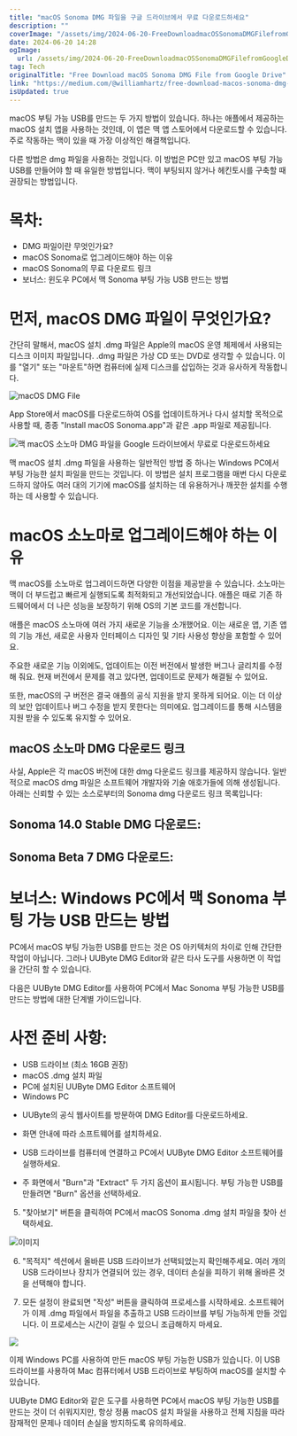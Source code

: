 ```yaml
---
title: "macOS Sonoma DMG 파일을 구글 드라이브에서 무료 다운로드하세요"
description: ""
coverImage: "/assets/img/2024-06-20-FreeDownloadmacOSSonomaDMGFilefromGoogleDrive_0.png"
date: 2024-06-20 14:28
ogImage: 
  url: /assets/img/2024-06-20-FreeDownloadmacOSSonomaDMGFilefromGoogleDrive_0.png
tag: Tech
originalTitle: "Free Download macOS Sonoma DMG File from Google Drive"
link: "https://medium.com/@williamhartz/free-download-macos-sonoma-dmg-file-from-google-drive-85d0814e6590"
isUpdated: true
---
```






macOS 부팅 가능 USB를 만드는 두 가지 방법이 있습니다. 하나는 애플에서 제공하는 macOS 설치 앱을 사용하는 것인데, 이 앱은 맥 앱 스토어에서 다운로드할 수 있습니다. 주로 작동하는 맥이 있을 때 가장 이상적인 해결책입니다.

다른 방법은 dmg 파일을 사용하는 것입니다. 이 방법은 PC만 있고 macOS 부팅 가능 USB를 만들어야 할 때 유일한 방법입니다. 맥이 부팅되지 않거나 헤킨토시를 구축할 때 권장되는 방법입니다.

# 목차:

- DMG 파일이란 무엇인가요?
- macOS Sonoma로 업그레이드해야 하는 이유
- macOS Sonoma의 무료 다운로드 링크
- 보너스: 윈도우 PC에서 맥 Sonoma 부팅 가능 USB 만드는 방법

<div class="content-ad"></div>

# 먼저, macOS DMG 파일이 무엇인가요?

간단히 말해서, macOS 설치 .dmg 파일은 Apple의 macOS 운영 체제에서 사용되는 디스크 이미지 파일입니다. .dmg 파일은 가상 CD 또는 DVD로 생각할 수 있습니다. 이를 "열기" 또는 "마운트"하면 컴퓨터에 실제 디스크를 삽입하는 것과 유사하게 작동합니다.

![macOS DMG File](/assets/img/2024-06-20-FreeDownloadmacOSSonomaDMGFilefromGoogleDrive_0.png)

App Store에서 macOS를 다운로드하여 OS를 업데이트하거나 다시 설치할 목적으로 사용할 때, 종종 "Install macOS Sonoma.app"과 같은 .app 파일로 제공됩니다.

<div class="content-ad"></div>

![맥 macOS 소노마 DMG 파일을 Google 드라이브에서 무료로 다운로드하세요](/assets/img/2024-06-20-FreeDownloadmacOSSonomaDMGFilefromGoogleDrive_1.png)

맥 macOS 설치 .dmg 파일을 사용하는 일반적인 방법 중 하나는 Windows PC에서 부팅 가능한 설치 파일을 만드는 것입니다. 이 방법은 설치 프로그램을 매번 다시 다운로드하지 않아도 여러 대의 기기에 macOS를 설치하는 데 유용하거나 깨끗한 설치를 수행하는 데 사용할 수 있습니다.

# macOS 소노마로 업그레이드해야 하는 이유

맥 macOS를 소노마로 업그레이드하면 다양한 이점을 제공받을 수 있습니다. 소노마는 맥이 더 부드럽고 빠르게 실행되도록 최적화되고 개선되었습니다. 애플은 때로 기존 하드웨어에서 더 나은 성능을 보장하기 위해 OS의 기본 코드를 개선합니다.

<div class="content-ad"></div>

애플은 macOS 소노마에 여러 가지 새로운 기능을 소개했어요. 이는 새로운 앱, 기존 앱의 기능 개선, 새로운 사용자 인터페이스 디자인 및 기타 사용성 향상을 포함할 수 있어요.

주요한 새로운 기능 이외에도, 업데이트는 이전 버전에서 발생한 버그나 글리치를 수정해 줘요. 현재 버전에서 문제를 겪고 있다면, 업데이트로 문제가 해결될 수 있어요.

또한, macOS의 구 버전은 결국 애플의 공식 지원을 받지 못하게 되어요. 이는 더 이상의 보안 업데이트나 버그 수정을 받지 못한다는 의미에요. 업그레이드를 통해 시스템을 지원 받을 수 있도록 유지할 수 있어요.

## macOS 소노마 DMG 다운로드 링크

<div class="content-ad"></div>

사실, Apple은 각 macOS 버전에 대한 dmg 다운로드 링크를 제공하지 않습니다. 일반적으로 macOS dmg 파일은 소프트웨어 개발자와 기술 애호가들에 의해 생성됩니다. 아래는 신뢰할 수 있는 소스로부터의 Sonoma dmg 다운로드 링크 목록입니다:

## Sonoma 14.0 Stable DMG 다운로드:

## Sonoma Beta 7 DMG 다운로드:

# 보너스: Windows PC에서 맥 Sonoma 부팅 가능 USB 만드는 방법

<div class="content-ad"></div>

PC에서 macOS 부팅 가능한 USB를 만드는 것은 OS 아키텍처의 차이로 인해 간단한 작업이 아닙니다. 그러나 UUByte DMG Editor와 같은 타사 도구를 사용하면 이 작업을 간단히 할 수 있습니다.

다음은 UUByte DMG Editor를 사용하여 PC에서 Mac Sonoma 부팅 가능한 USB를 만드는 방법에 대한 단계별 가이드입니다.

# 사전 준비 사항:

- USB 드라이브 (최소 16GB 권장)
- macOS .dmg 설치 파일
- PC에 설치된 UUByte DMG Editor 소프트웨어
- Windows PC

<div class="content-ad"></div>

- UUByte의 공식 웹사이트를 방문하여 DMG Editor를 다운로드하세요.

- 화면 안내에 따라 소프트웨어를 설치하세요.

- USB 드라이브를 컴퓨터에 연결하고 PC에서 UUByte DMG Editor 소프트웨어를 실행하세요.

- 주 화면에서 "Burn"과 "Extract" 두 가지 옵션이 표시됩니다. 부팅 가능한 USB를 만들려면 "Burn" 옵션을 선택하세요.

<div class="content-ad"></div>

5. "찾아보기" 버튼을 클릭하여 PC에서 macOS Sonoma .dmg 설치 파일을 찾아 선택하세요.

![이미지](/assets/img/2024-06-20-FreeDownloadmacOSSonomaDMGFilefromGoogleDrive_2.png)

6. "목적지" 섹션에서 올바른 USB 드라이브가 선택되었는지 확인해주세요. 여러 개의 USB 드라이브나 장치가 연결되어 있는 경우, 데이터 손실을 피하기 위해 올바른 것을 선택해야 합니다.

7. 모든 설정이 완료되면 "작성" 버튼을 클릭하여 프로세스를 시작하세요. 소프트웨어가 이제 .dmg 파일에서 파일을 추출하고 USB 드라이브를 부팅 가능하게 만들 것입니다. 이 프로세스는 시간이 걸릴 수 있으니 조급해하지 마세요.

<div class="content-ad"></div>


<img src="/assets/img/2024-06-20-FreeDownloadmacOSSonomaDMGFilefromGoogleDrive_3.png" />

이제 Windows PC를 사용하여 만든 macOS 부팅 가능한 USB가 있습니다. 이 USB 드라이브를 사용하여 Mac 컴퓨터에서 USB 드라이브로 부팅하여 macOS를 설치할 수 있습니다.

UUByte DMG Editor와 같은 도구를 사용하면 PC에서 macOS 부팅 가능한 USB를 만드는 것이 더 쉬워지지만, 항상 정품 macOS 설치 파일을 사용하고 전체 지침을 따라 잠재적인 문제나 데이터 손실을 방지하도록 유의하세요.

